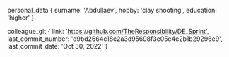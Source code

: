 personal_data {
    surname: 'Abdullaev',
    hobby: 'clay shooting',
    education: 'higher'
}

colleague_git {
    link: 'https://github.com/TheResponsibility/DE_Sprint',
    last_commit_number: 'd9bd2664c18c2a3d95698f3e05e4e2b1b29296e9',
    last_commit_date: 'Oct 30, 2022'
}
